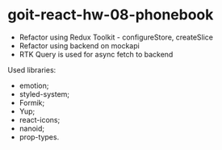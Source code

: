 # goit-react-hw-08-phonebook

- Refactor using Redux Toolkit - configureStore, createSlice
- Refactor using backend on mockapi
- RTK Query is used for async fetch to backend

Used libraries:

- emotion;
- styled-system;
- Formik;
- Yup;
- react-icons;
- nanoid;
- prop-types.
